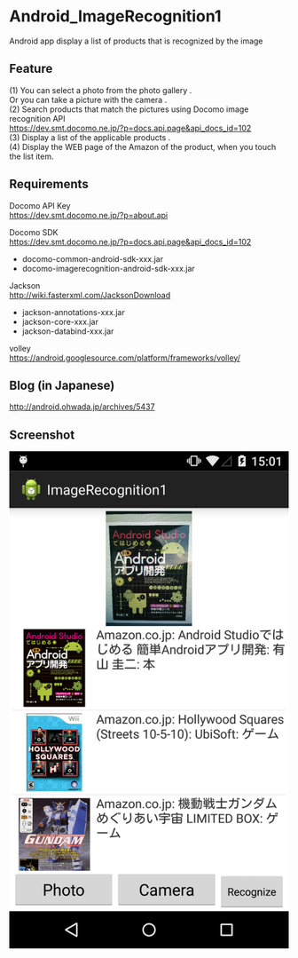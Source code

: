 Android_ImageRecognition1
=========================

Android app display a list of products that is recognized by the image

## Feature
(1) You can select a photo from the photo gallery .<br>
Or you can take a picture with the camera .<br>
(2) Search products that match the pictures using Docomo image recognition API <br>
https://dev.smt.docomo.ne.jp/?p=docs.api.page&api_docs_id=102 <br>
(3) Display a list of the applicable products .<br>
(4) Display the WEB page of the Amazon of the product, 
when you touch the list item.

## Requirements
Docomo API Key <br>
https://dev.smt.docomo.ne.jp/?p=about.api <br>

Docomo SDK <br>
https://dev.smt.docomo.ne.jp/?p=docs.api.page&api_docs_id=102 <br>
- docomo-common-android-sdk-xxx.jar <br>
- docomo-imagerecognition-android-sdk-xxx.jar <br>

Jackson <br>
http://wiki.fasterxml.com/JacksonDownload <br>
- jackson-annotations-xxx.jar <br>
- jackson-core-xxx.jar <br>
- jackson-databind-xxx.jar <br>

volley <br>
https://android.googlesource.com/platform/frameworks/volley/ <br>

## Blog (in Japanese)
http://android.ohwada.jp/archives/5437

## Screenshot
![screenshot](https://raw.githubusercontent.com/ohwada/Android_ImageRecognition1/master/image_recognition.png)
